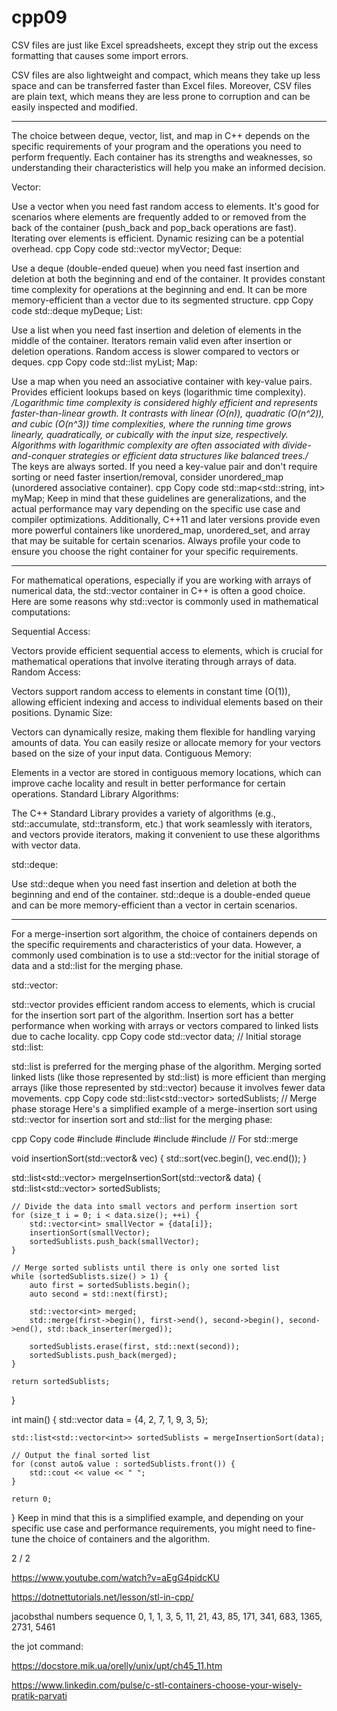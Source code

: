 # cpp09


CSV files are just like Excel spreadsheets, except they strip out the excess formatting that causes some import errors.

CSV files are also lightweight and compact, which means they take up less space and can be transferred faster than Excel files. Moreover, CSV files are plain text, which means they are less prone to corruption and can be easily inspected and modified.
**********************************************************************************
The choice between deque, vector, list, and map in C++ depends on the specific requirements of your program and the operations you need to perform frequently. Each container has its strengths and weaknesses, so understanding their characteristics will help you make an informed decision.

Vector:

Use a vector when you need fast random access to elements.
It's good for scenarios where elements are frequently added to or removed from the back of the container (push_back and pop_back operations are fast).
Iterating over elements is efficient.
Dynamic resizing can be a potential overhead.
cpp
Copy code
std::vector<int> myVector;
Deque:

Use a deque (double-ended queue) when you need fast insertion and deletion at both the beginning and end of the container.
It provides constant time complexity for operations at the beginning and end.
It can be more memory-efficient than a vector due to its segmented structure.
cpp
Copy code
std::deque<int> myDeque;
List:

Use a list when you need fast insertion and deletion of elements in the middle of the container.
Iterators remain valid even after insertion or deletion operations.
Random access is slower compared to vectors or deques.
cpp
Copy code
std::list<int> myList;
Map:

Use a map when you need an associative container with key-value pairs.
Provides efficient lookups based on keys (logarithmic time complexity).
*/Logarithmic time complexity is considered highly efficient and represents faster-than-linear growth. It contrasts with linear (O(n)), quadratic (O(n^2)), and cubic (O(n^3)) time complexities, where the running time grows linearly, quadratically, or cubically with the input size, respectively. Algorithms with logarithmic complexity are often associated with divide-and-conquer strategies or efficient data structures like balanced trees./*
The keys are always sorted.
If you need a key-value pair and don't require sorting or need faster insertion/removal, consider unordered_map (unordered associative container).
cpp
Copy code
std::map<std::string, int> myMap;
Keep in mind that these guidelines are generalizations, and the actual performance may vary depending on the specific use case and compiler optimizations. Additionally, C++11 and later versions provide even more powerful containers like unordered_map, unordered_set, and array that may be suitable for certain scenarios. Always profile your code to ensure you choose the right container for your specific requirements.

**********************************************************************************
For mathematical operations, especially if you are working with arrays of numerical data, the std::vector container in C++ is often a good choice. Here are some reasons why std::vector is commonly used in mathematical computations:

Sequential Access:

Vectors provide efficient sequential access to elements, which is crucial for mathematical operations that involve iterating through arrays of data.
Random Access:

Vectors support random access to elements in constant time (O(1)), allowing efficient indexing and access to individual elements based on their positions.
Dynamic Size:

Vectors can dynamically resize, making them flexible for handling varying amounts of data. You can easily resize or allocate memory for your vectors based on the size of your input data.
Contiguous Memory:

Elements in a vector are stored in contiguous memory locations, which can improve cache locality and result in better performance for certain operations.
Standard Library Algorithms:

The C++ Standard Library provides a variety of algorithms (e.g., std::accumulate, std::transform, etc.) that work seamlessly with iterators, and vectors provide iterators, making it convenient to use these algorithms with vector data.

std::deque:

Use std::deque when you need fast insertion and deletion at both the beginning and end of the container. std::deque is a double-ended queue and can be more memory-efficient than a vector in certain scenarios.
**********************************************************************************
For a merge-insertion sort algorithm, the choice of containers depends on the specific requirements and characteristics of your data. However, a commonly used combination is to use a std::vector for the initial storage of data and a std::list for the merging phase.

std::vector:

std::vector provides efficient random access to elements, which is crucial for the insertion sort part of the algorithm. Insertion sort has a better performance when working with arrays or vectors compared to linked lists due to cache locality.
cpp
Copy code
std::vector<int> data;  // Initial storage
std::list:

std::list is preferred for the merging phase of the algorithm. Merging sorted linked lists (like those represented by std::list) is more efficient than merging arrays (like those represented by std::vector) because it involves fewer data movements.
cpp
Copy code
std::list<std::vector<int>> sortedSublists;  // Merge phase storage
Here's a simplified example of a merge-insertion sort using std::vector for insertion sort and std::list for the merging phase:

cpp
Copy code
#include <iostream>
#include <vector>
#include <list>
#include <algorithm>  // For std::merge

void insertionSort(std::vector<int>& vec) {
    std::sort(vec.begin(), vec.end());
}

std::list<std::vector<int>> mergeInsertionSort(std::vector<int>& data) {
    std::list<std::vector<int>> sortedSublists;

    // Divide the data into small vectors and perform insertion sort
    for (size_t i = 0; i < data.size(); ++i) {
        std::vector<int> smallVector = {data[i]};
        insertionSort(smallVector);
        sortedSublists.push_back(smallVector);
    }

    // Merge sorted sublists until there is only one sorted list
    while (sortedSublists.size() > 1) {
        auto first = sortedSublists.begin();
        auto second = std::next(first);

        std::vector<int> merged;
        std::merge(first->begin(), first->end(), second->begin(), second->end(), std::back_inserter(merged));

        sortedSublists.erase(first, std::next(second));
        sortedSublists.push_back(merged);
    }

    return sortedSublists;
}

int main() {
    std::vector<int> data = {4, 2, 7, 1, 9, 3, 5};

    std::list<std::vector<int>> sortedSublists = mergeInsertionSort(data);

    // Output the final sorted list
    for (const auto& value : sortedSublists.front()) {
        std::cout << value << " ";
    }

    return 0;
}
Keep in mind that this is a simplified example, and depending on your specific use case and performance requirements, you might need to fine-tune the choice of containers and the algorithm.


2 / 2

https://www.youtube.com/watch?v=aEgG4pidcKU

https://dotnettutorials.net/lesson/stl-in-cpp/

jacobsthal numbers sequence 0, 1, 1, 3, 5, 11, 21, 43, 85, 171, 341, 683, 1365, 2731, 5461

the jot command:

https://docstore.mik.ua/orelly/unix/upt/ch45_11.htm

https://www.linkedin.com/pulse/c-stl-containers-choose-your-wisely-pratik-parvati






 